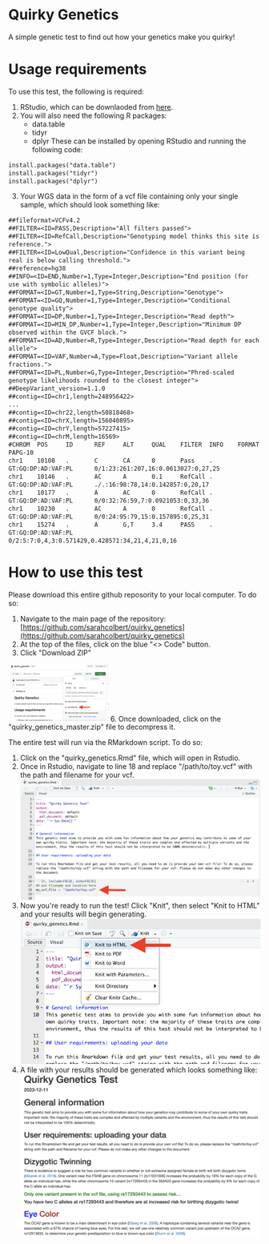 # Quirky Genetics
A simple genetic test to find out how your genetics make you quirky!

# Usage requirements
To use this test, the following is required:
1. RStudio, which can be downlaoded from [here](https://posit.co/download/rstudio-desktop/).
2. You will also need the following R packages:
   - data.table
   - tidyr
   - dplyr
These can be installed by opening RStudio and running the following code:
```
install.packages("data.table")
install.packages("tidyr")
install.packages("dplyr")
```
3. Your WGS data in the form of a vcf file containing only your single sample, which should look something like:

```
##fileformat=VCFv4.2
##FILTER=<ID=PASS,Description="All filters passed">
##FILTER=<ID=RefCall,Description="Genotyping model thinks this site is reference.">
##FILTER=<ID=LowQual,Description="Confidence in this variant being real is below calling threshold.">
##reference=hg38
##INFO=<ID=END,Number=1,Type=Integer,Description="End position (for use with symbolic alleles)">
##FORMAT=<ID=GT,Number=1,Type=String,Description="Genotype">
##FORMAT=<ID=GQ,Number=1,Type=Integer,Description="Conditional genotype quality">
##FORMAT=<ID=DP,Number=1,Type=Integer,Description="Read depth">
##FORMAT=<ID=MIN_DP,Number=1,Type=Integer,Description="Minimum DP observed within the GVCF block.">
##FORMAT=<ID=AD,Number=R,Type=Integer,Description="Read depth for each allele">
##FORMAT=<ID=VAF,Number=A,Type=Float,Description="Variant allele fractions.">
##FORMAT=<ID=PL,Number=G,Type=Integer,Description="Phred-scaled genotype likelihoods rounded to the closest integer">
##DeepVariant_version=1.1.0
##contig=<ID=chr1,length=248956422>
...
##contig=<ID=chr22,length=50818468>
##contig=<ID=chrX,length=156040895>
##contig=<ID=chrY,length=57227415>
##contig=<ID=chrM,length=16569>
#CHROM  POS     ID      REF     ALT     QUAL    FILTER  INFO    FORMAT  PAPG-10
chr1    10108   .       C       CA      0       Pass    .       GT:GQ:DP:AD:VAF:PL      0/1:23:261:207,16:0.0613027:0,27,25
chr1    10146   .       AC      A       0.1     RefCall .       GT:GQ:DP:AD:VAF:PL      ./.:16:98:78,14:0.142857:0,20,17
chr1    10177   .       A       AC      0       RefCall .       GT:GQ:DP:AD:VAF:PL      0/0:32:76:59,7:0.0921053:0,33,36
chr1    10230   .       AC      A       0       RefCall .       GT:GQ:DP:AD:VAF:PL      0/0:24:95:79,15:0.157895:0,25,31
chr1    15274   .       A       G,T     3.4     PASS    .       GT:GQ:DP:AD:VAF:PL      0/2:5:7:0,4,3:0.571429,0.428571:34,21,4,21,0,16
```

# How to use this test
Please download this entire github reposority to your local computer. To do so:
1. Navigate to the main page of the repository: [https://github.com/sarahcolbert/quirky_genetics](https://github.com/sarahcolbert/quirky_genetics)
2. At the top of the files, click on the blue "<> Code" button.
4. Click "Download ZIP"
<img src="download_instructions_1.png" alt="download instructions 1" width="200"/>
6. Once downloaded, click on the "quirky_genetics_master.zip" file to decompress it.


The entire test will run via the RMarkdown script. To do so: 
1. Click on the "quirky_genetics.Rmd" file, which will open in Rstudio.
2. Once in Rstudio, navigate to line 18 and replace "/path/to/toy.vcf" with the path and filename for your vcf.
![upload instructions 1](upload_instructions_1.png)
3. Now you're ready to run the test! Click "Knit", then select "Knit to HTML" and your results will begin generating.
![upload instructions 2](upload_instructions_2.png)
4. A file with your results should be generated which looks something like:
![results instructions 1](results_instructions_1.png)


